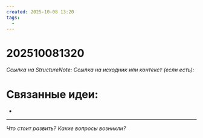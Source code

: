 ```yaml
---
created: 2025-10-08 13:20
tags:
  -
---
```

# 202510081320
*Ссылка на StructureNote:*
*Ссылка на исходник или контекст (если есть):* 

# Связанные идеи:
* 
---

*Что стоит развить? Какие вопросы возникли?*